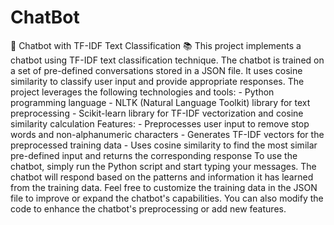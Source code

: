 # ChatBot
🤖 Chatbot with TF-IDF Text Classification 📚  This project implements a chatbot using TF-IDF text classification technique. The chatbot is trained on a set of pre-defined conversations stored in a JSON file. It uses cosine similarity to classify user input and provide appropriate responses.  The project leverages the following technologies and tools: - Python programming language - NLTK (Natural Language Toolkit) library for text preprocessing - Scikit-learn library for TF-IDF vectorization and cosine similarity calculation  Features: - Preprocesses user input to remove stop words and non-alphanumeric characters - Generates TF-IDF vectors for the preprocessed training data - Uses cosine similarity to find the most similar pre-defined input and returns the corresponding response  To use the chatbot, simply run the Python script and start typing your messages. The chatbot will respond based on the patterns and information it has learned from the training data.  Feel free to customize the training data in the JSON file to improve or expand the chatbot's capabilities. You can also modify the code to enhance the chatbot's preprocessing or add new features.
